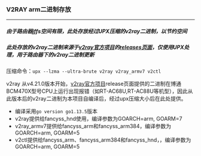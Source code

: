 ### V2RAY arm二进制存放
***
##### 由于路由器jffs空间有限，此处存放经过UPX压缩的v2ray二进制，以节约空间<br/>
##### 此处存放的v2ray二进制来源于[v2ray官方项目](https://github.com/v2ray/v2ray-core)的[releases页面](https://github.com/v2ray/v2ray-core/releases)，仅使用UPX处理，用于路由器下的v2ray二进制更新<br/>

压缩命令：`upx --lzma --ultra-brute v2ray v2ray_armv7 v2ctl`

v2ray 从v4.21.0版本开始，[v2ray官方项目](https://github.com/v2ray/v2ray-core)release页面提供的二进制在博通BCM470X型号CPU上运行出现报错（如RT-AC68U,RT-AC88U等机型），因此从此版本后的v2ray二进制为本项目自编译后，经过upx压缩大小后在此处提供。

- 编译采用`go version go1.13.5`版本
- v2ray提供给fancyss_hnd使用，编译参数为GOARCH=arm, GOARM=7
- v2ray_armv7提供给fancyss_arm和fancyss_arm384，编译参数为GOARCH=arm, GOARM=5
- v2ctl提供给fancyss_arm、fancyss_arm384和fancyss_hnd，，编译参数为GOARCH=arm, GOARM=5